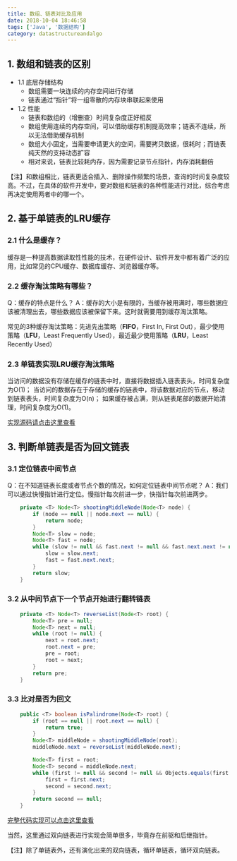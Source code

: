 ```yaml
---
title: 数组、链表对比及应用
date: 2018-10-04 18:46:58
tags: ['Java', '数据结构']
category: datastructureandalgo
---
```


## 1. 数组和链表的区别
- 1.1 底层存储结构
	- 数组需要一块连续的内存空间进行存储
	- 链表通过“指针”将一组零散的内存块串联起来使用
- 1.2 性能
	- 链表和数组的（增删查）时间复杂度正好相反
	- 数组使用连续的内存空间，可以借助缓存机制提高效率；链表不连续，所以无法借助缓存机制
	- 数组大小固定，当需要申请更大的空间，需要拷贝数据，很耗时；而链表纯天然的支持动态扩容
	- 相对来说，链表比较耗内存，因为需要记录节点指针，内存消耗翻倍

【注】和数组相比，链表更适合插入、删除操作频繁的场景，查询的时间复杂度较高。不过，在具体的软件开发中，要对数组和链表的各种性能进行对比，综合考虑再决定使用两者中的哪一个。

## 2. 基于单链表的LRU缓存
### 2.1 什么是缓存？
缓存是一种提高数据读取性性能的技术，在硬件设计、软件开发中都有着广泛的应用，比如常见的CPU缓存、数据库缓存、浏览器缓存等。

### 2.2 缓存淘汰策略有哪些？
Q：缓存的特点是什么？
A：缓存的大小是有限的，当缓存被用满时，哪些数据应该被清理出去，哪些数据应该被保留下来。这时就需要用到缓存淘汰策略。

常见的3种缓存淘汰策略：先进先出策略（**FIFO**，First In, First Out），最少使用策略（**LFU**，Least Frequently Used），最近最少使用策略（**LRU**，Least Recently Used）

### 2.3 单链表实现LRU缓存淘汰策略
当访问的数据没有存储在缓存的链表中时，直接将数据插入链表表头，时间复杂度为O(1)；
当访问的数据存在于存储的缓存的链表中，将该数据对应的节点，移动到链表表头，时间复杂度为O(n)；
如果缓存被占满，则从链表尾部的数据开始清理，时间复杂度为O(1)。

[实现源码请点击这里查看](https://github.com/buildupchao/AlgorithmAndDataStructure/blob/master/src/main/java/com/buildupchao/datastructure/basic/list/LRUCache.java)

## 3. 判断单链表是否为回文链表
### 3.1 定位链表中间节点
Q：在不知道链表长度或者节点个数的情况，如何定位链表中间节点呢？
A：我们可以通过快慢指针进行定位。慢指针每次前进一步，快指针每次前进两步。

```Java
	private <T> Node<T> shootingMiddleNode(Node<T> node) {
		if (node == null || node.next == null) {
			return node;
		}
		Node<T> slow = node;
		Node<T> fast = node;
		while (slow != null && fast.next != null && fast.next.next != null) {
			slow = slow.next;
			fast = fast.next.next;
		}
		return slow;
	}
```

### 3.2 从中间节点下一个节点开始进行翻转链表
```Java
	private <T> Node<T> reverseList(Node<T> root) {
		Node<T> pre = null;
		Node<T> next = null;
		while (root != null) {
			next = root.next;
			root.next = pre;
			pre = root;
			root = next;
		}
		return pre;
	}
```

### 3.3 比对是否为回文
```Java
	public <T> boolean isPalindrome(Node<T> root) {
		if (root == null || root.next == null) {
			return true;
		}
		Node<T> middleNode = shootingMiddleNode(root);
		middleNode.next = reverseList(middleNode.next);

		Node<T> first = root;
		Node<T> second = middleNode.next;
		while (first != null && second != null && Objects.equals(first.data, second.data)) {
			first = first.next;
			second = second.next;
		}
		return second == null;
	}
```

[完整代码实现可以点击这里查看](https://github.com/buildupchao/AlgorithmAndDataStructure/blob/master/src/main/java/com/buildupchao/datastructure/basic/list/PalindromeListChecker.java)

当然，这里通过双向链表进行实现会简单很多，毕竟存在前驱和后继指针。

【注】除了单链表外，还有演化出来的双向链表，循环单链表，循环双向链表。
